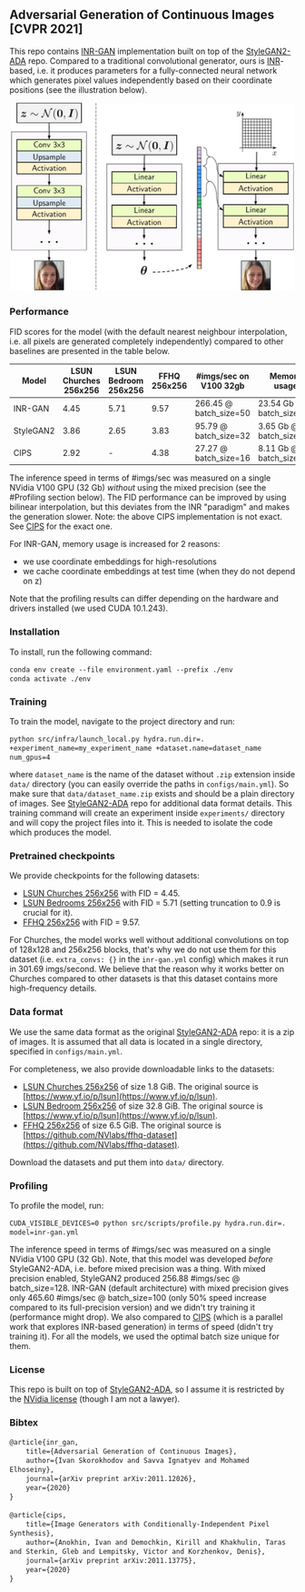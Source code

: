 ## Adversarial Generation of Continuous Images [CVPR 2021]

This repo contains [INR-GAN](https://arxiv.org/abs/2011.12026) implementation built on top of the [StyleGAN2-ADA](https://github.com/NVlabs/stylegan2-ada-pytorch) repo.
Compared to a traditional convolutional generator, ours is [INR](https://vsitzmann.github.io/siren/)-based, i.e. it produces parameters for a fully-connected neural network which generates pixel values independently based on their coordinate positions (see the illustration below).

<div style="text-align:center">
<img src="assets/inr-gan.jpg" alt="INR-GAN illustration" width="500"/>
</div>

### Performance
FID scores for the model (with the default nearest neighbour interpolation, i.e. all pixels are generated completely independently) compared to other baselines are presented in the table below.

| Model       | LSUN Churches 256x256 | LSUN Bedroom 256x256 | FFHQ 256x256 | #imgs/sec on V100 32gb | Memory usage             |
| ----------- | --------------------- | -------------------- | ------------ | ---------------------- | ------------------------ |
| INR-GAN     | 4.45                  | 5.71                 | 9.57         | 266.45 @ batch_size=50 | 23.54 Gb @ batch_size=50 |
| StyleGAN2   | 3.86                  | 2.65                 | 3.83         | 95.79 @ batch_size=32  | 3.65 Gb @ batch_size=32  |
| CIPS        | 2.92                  | -                    | 4.38         | 27.27 @ batch_size=16  | 8.11 Gb @ batch_size=16  |

The inference speed in terms of #imgs/sec was measured on a single NVidia V100 GPU (32 Gb) *without* using the mixed precision (see the #Profiling section below).
The FID performance can be improved by using bilinear interpolation, but this deviates from the INR "paradigm" and makes the generation slower.
Note: the above CIPS implementation is not exact. See [CIPS](https://github.com/saic-mdal/CIPS) for the exact one.

For INR-GAN, memory usage is increased for 2 reasons:
- we use coordinate embeddings for high-resolutions
- we cache coordinate embeddings at test time (when they do not depend on z)

Note that the profiling results can differ depending on the hardware and drivers installed (we used CUDA 10.1.243).

### Installation
To install, run the following command:
```
conda env create --file environment.yaml --prefix ./env
conda activate ./env
```

### Training
To train the model, navigate to the project directory and run:
```
python src/infra/launch_local.py hydra.run.dir=. +experiment_name=my_experiment_name +dataset.name=dataset_name num_gpus=4
```
where `dataset_name` is the name of the dataset without `.zip` extension inside `data/` directory (you can easily override the paths in `configs/main.yml`).
So make sure that `data/dataset_name.zip` exists and should be a plain directory of images.
See [StyleGAN2-ADA](https://github.com/NVlabs/stylegan2-ada-pytorch) repo for additional data format details.
This training command will create an experiment inside `experiments/` directory and will copy the project files into it.
This is needed to isolate the code which produces the model.

### Pretrained checkpoints
We provide checkpoints for the following datasets:
- [LSUN Churches 256x256](https://vision-cair.s3.amazonaws.com/inr-gan/checkpoints/churches.pkl) with FID = 4.45.
- [LSUN Bedrooms 256x256](https://vision-cair.s3.amazonaws.com/inr-gan/checkpoints/bedrooms.pkl) with FID = 5.71 (setting truncation to 0.9 is crucial for it).
- [FFHQ 256x256](https://vision-cair.s3.amazonaws.com/inr-gan/checkpoints/ffhq.pkl) with FID = 9.57.

For Churches, the model works well without additional convolutions on top of 128x128 and 256x256 blocks, that's why we do not use them for this dataset (i.e. `extra_convs: {}` in the `inr-gan.yml` config) which makes it run in 301.69 imgs/second.
We believe that the reason why it works better on Churches compared to other datasets is that this dataset contains more high-frequency details.

### Data format
We use the same data format as the original [StyleGAN2-ADA](https://github.com/NVlabs/stylegan2-ada-pytorch) repo: it is a zip of images.
It is assumed that all data is located in a single directory, specified in `configs/main.yml`.

For completeness, we also provide downloadable links to the datasets:
- [LSUN Churches 256x256](https://vision-cair.s3.amazonaws.com/inr-gan/datasets/church_outdoor_train_256.zip) of size 1.8 GiB. The original source is [https://www.yf.io/p/lsun](https://www.yf.io/p/lsun).
- [LSUN Bedroom 256x256](https://vision-cair.s3.amazonaws.com/inr-gan/datasets/bedroom_train_256.zip) of size 32.8 GiB. The original source is [https://www.yf.io/p/lsun](https://www.yf.io/p/lsun).
- [FFHQ 256x256](https://vision-cair.s3.amazonaws.com/inr-gan/datasets/ffhq_256.zip) of size 6.5 GiB. The original source is [https://github.com/NVlabs/ffhq-dataset](https://github.com/NVlabs/ffhq-dataset).

Download the datasets and put them into `data/` directory.

### Profiling
To profile the model, run:
```
CUDA_VISIBLE_DEVICES=0 python src/scripts/profile.py hydra.run.dir=. model=inr-gan.yml
```

The inference speed in terms of #imgs/sec was measured on a single NVidia V100 GPU (32 Gb).
Note, that this model was developed *before* StyleGAN2-ADA, i.e. before mixed precision was a thing.
With mixed precision enabled, StyleGAN2 produced 256.88 #imgs/sec @ batch_size=128.
INR-GAN (default architecture) with mixed precision gives only 465.60 #imgs/sec @ batch_size=100 (only 50% speed increase compared to its full-precision version) and we didn't try training it (performance might drop).
We also compared to [CIPS](https://github.com/saic-mdal/CIPS) (which is a parallel work that explores INR-based generation) in terms of speed (didn't try training it).
For all the models, we used the optimal batch size unique for them.

### License
This repo is built on top of [StyleGAN2-ADA](https://github.com/NVlabs/stylegan2-ada-pytorch), so I assume it is restricted by the [NVidia license](https://nvlabs.github.io/stylegan2-ada-pytorch/license.html) (though I am not a lawyer).


### Bibtex
```
@article{inr_gan,
    title={Adversarial Generation of Continuous Images},
    author={Ivan Skorokhodov and Savva Ignatyev and Mohamed Elhoseiny},
    journal={arXiv preprint arXiv:2011.12026},
    year={2020}
}

@article{cips,
    title={Image Generators with Conditionally-Independent Pixel Synthesis},
    author={Anokhin, Ivan and Demochkin, Kirill and Khakhulin, Taras and Sterkin, Gleb and Lempitsky, Victor and Korzhenkov, Denis},
    journal={arXiv preprint arXiv:2011.13775},
    year={2020}
}
```
